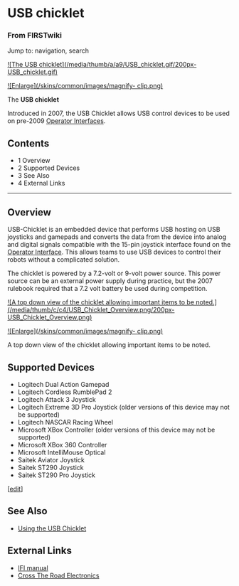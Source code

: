 # USB chicklet

### From FIRSTwiki

Jump to: navigation, search

[![The USB chicklet](/media/thumb/a/a9/USB_chicklet.gif/200px-
USB_chicklet.gif)](/index.php/Image:USB_chicklet.gif "The USB chicklet" )

[![Enlarge](/skins/common/images/magnify-
clip.png)](/index.php/Image:USB_chicklet.gif "Enlarge" )

The **USB chicklet**

Introduced in 2007, the USB Chicklet allows USB control devices to be used on
pre-2009 [Operator Interfaces](/index.php/Operator_Interface "Operator
Interface" ).

## Contents

  * 1 Overview
  * 2 Supported Devices
  * 3 See Also
  * 4 External Links  
---  
  

## Overview

USB-Chicklet is an embedded device that performs USB hosting on USB joysticks
and gamepads and converts the data from the device into analog and digital
signals compatible with the 15-pin joystick interface found on the [Operator
Interface](/index.php/Operator_Interface "Operator Interface" ). This allows
teams to use USB devices to control their robots without a complicated
solution.

The chicklet is powered by a 7.2-volt or 9-volt power source. This power
source can be an external power supply during practice, but the 2007 rulebook
required that a 7.2 volt battery be used during competition.

[![A top down view of the chicklet allowing important items to be
noted.](/media/thumb/c/c4/USB_Chicklet_Overview.png/200px-
USB_Chicklet_Overview.png)](/index.php/Image:USB_Chicklet_Overview.png "A top
down view of the chicklet allowing important items to be noted." )

[![Enlarge](/skins/common/images/magnify-
clip.png)](/index.php/Image:USB_Chicklet_Overview.png "Enlarge" )

A top down view of the chicklet allowing important items to be noted.


## Supported Devices

  * Logitech Dual Action Gamepad 
  * Logitech Cordless RumblePad 2 
  * Logitech Attack 3 Joystick 
  * Logitech Extreme 3D Pro Joystick (older versions of this device may not be supported) 
  * Logitech NASCAR Racing Wheel 
  * Microsoft XBox Controller (older versions of this device may not be supported) 
  * Microsoft XBox 360 Controller 
  * Microsoft IntelliMouse Optical 
  * Saitek Aviator Joystick 
  * Saitek ST290 Joystick 
  * Saitek ST290 Pro Joystick 

[[edit](/index.php?title=USB_chicklet&action=edit&section=3 "Edit section: See
Also" )]

## See Also

  * [Using the USB Chicklet](/index.php/Using_the_USB_chicklet "Using the USB chicklet" )


## External Links

  * [IFI manual](http://www.ifirobotics.com/docs/usbchicklet-usermanual-rev1-2.pdf "http://www.ifirobotics.com/docs/usbchicklet-usermanual-rev1-2.pdf" )
  * [Cross The Road Electronics](http://www.crosstheroadelectronics.com "http://www.crosstheroadelectronics.com" )

